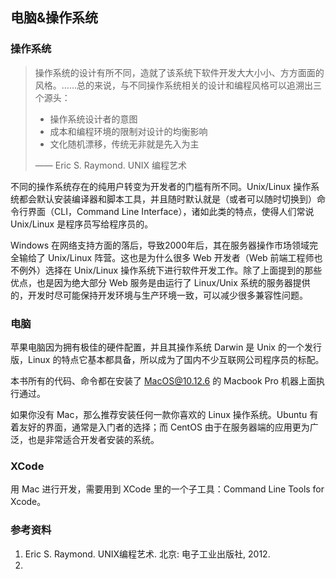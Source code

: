 ## 电脑&操作系统

### 操作系统

> 操作系统的设计有所不同，造就了该系统下软件开发大大小小、方方面面的风格。……总的来说，与不同操作系统相关的设计和编程风格可以追溯出三个源头：
> - 操作系统设计者的意图
> - 成本和编程环境的限制对设计的均衡影响
> - 文化随机漂移，传统无非就是先入为主
>
> —— Eric S. Raymond. UNIX 编程艺术

不同的操作系统存在的纯用户转变为开发者的门槛有所不同。Unix/Linux 操作系统都会默认安装编译器和脚本工具，并且随时默认就是（或者可以随时切换到）命令行界面（CLI，Command Line Interface），诸如此类的特点，使得人们常说 Unix/Linux 是程序员写给程序员的。

Windows 在网络支持方面的落后，导致2000年后，其在服务器操作市场领域完全输给了 Unix/Linux 阵营。这也是为什么很多 Web 开发者（Web 前端工程师也不例外）选择在 Unix/Linux 操作系统下进行软件开发工作。除了上面提到的那些优点，也是因为绝大部分 Web 服务是由运行了 Linux/Unix 系统的服务器提供的，开发时尽可能保持开发环境与生产环境一致，可以减少很多兼容性问题。

### 电脑

苹果电脑因为拥有极佳的硬件配置，并且其操作系统 Darwin 是 Unix 的一个发行版，Linux 的特点它基本都具备，所以成为了国内不少互联网公司程序员的标配。

本书所有的代码、命令都在安装了 MacOS@10.12.6 的 Macbook Pro 机器上面执行通过。

如果你没有 Mac，那么推荐安装任何一款你喜欢的 Linux 操作系统。Ubuntu 有着友好的界面，通常是入门者的选择；而 CentOS 由于在服务器端的应用更为广泛，也是非常适合开发者安装的系统。

### XCode

用 Mac 进行开发，需要用到 XCode 里的一个子工具：Command Line Tools for Xcode。

### 参考资料

1. Eric S. Raymond. UNIX编程艺术. 北京: 电子工业出版社, 2012.
2.